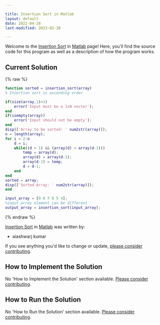```yaml
---

title: Insertion Sort in Matlab
layout: default
date: 2022-04-28
last-modified: 2023-02-20

---
```


Welcome to the [Insertion Sort](https://sampleprograms.io/projects/insertion-sort) in [Matlab](https://sampleprograms.io/languages/matlab) page! Here, you'll find the source code for this program as well as a description of how the program works.

## Current Solution

{% raw %}

```matlab
function sorted = insertion_sort(array)
% Insertion sort in ascending order

if(size(array,1)>1)
    error('Input must be a 1xN vector');
end
if(isempty(array))
    error('Input should not be empty');
end
disp(['Array to be sorted: ' num2str(array)]);
n = length(array);
for i = 2:n
    d = i;    
    while((d > 1) && (array(d) < array(d-1)))
        temp = array(d);
        array(d) = array(d-1);
        array(d-1) = temp;
        d = d-1;
    end
end
sorted = array;
disp(['Sorted Array: ' num2str(array)]);
end

input_array = [9 8 7 6 5 4];
%input_array element can be different
output_array = insertion_sort(input_array);
```

{% endraw %}

[Insertion Sort](https://sampleprograms.io/projects/insertion-sort) in [Matlab](https://sampleprograms.io/languages/matlab) was written by:

- aiashwarj kumar

If you see anything you'd like to change or update, [please consider contributing](https://github.com/TheRenegadeCoder/sample-programs).

## How to Implement the Solution

No 'How to Implement the Solution' section available. [Please consider contributing](https://github.com/TheRenegadeCoder/sample-programs-website).

## How to Run the Solution

No 'How to Run the Solution' section available. [Please consider contributing](https://github.com/TheRenegadeCoder/sample-programs-website).